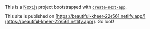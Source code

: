 This is a [Next.js](https://nextjs.org/) project bootstrapped with [`create-next-app`](https://github.com/vercel/next.js/tree/canary/packages/create-next-app).

This site is published on [https://beautiful-kheer-22e561.netlify.app/](https://beautiful-kheer-22e561.netlify.app/). Go look!
